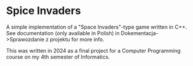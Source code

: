 # Spice Invaders

A simple implementation of a "Space Invaders"-type game written in C++. See documentation (only available in Polish) in Dokementacja->Sprawozdanie z projektu for more info.

This was written in 2024 as a final project for a Computer Programming course on my 4th semester of Informatics.
